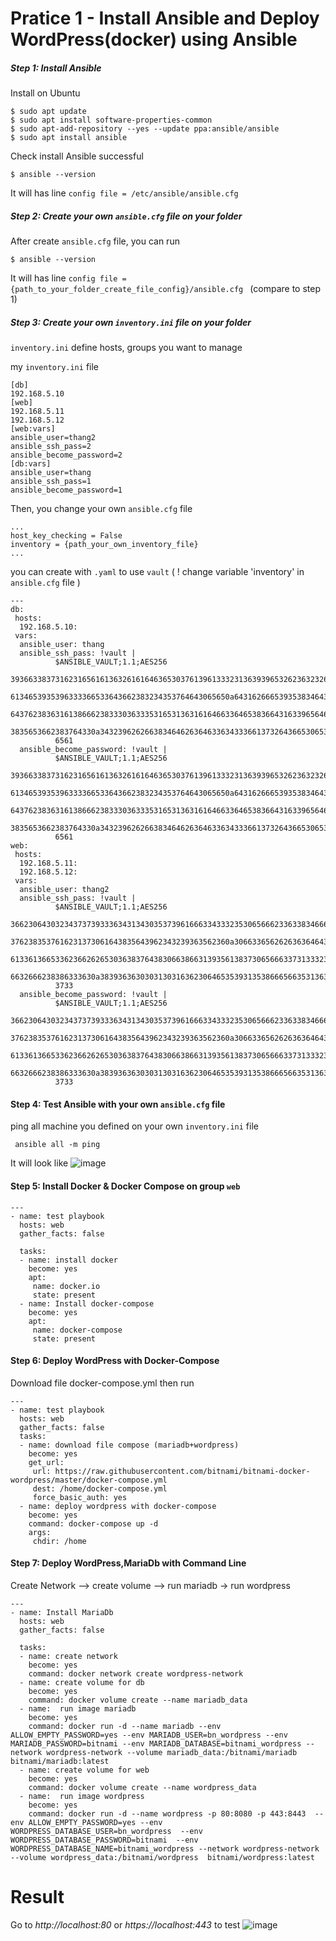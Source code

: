 # Pratice 1 - Install Ansible and Deploy WordPress(docker) using Ansible


##### Step 1: Install Ansible
Install on Ubuntu
```console
$ sudo apt update
$ sudo apt install software-properties-common
$ sudo apt-add-repository --yes --update ppa:ansible/ansible
$ sudo apt install ansible
```
Check install Ansible successful 
```console
$ ansible --version
```
It will has line ```config file = /etc/ansible/ansible.cfg ```

##### Step 2: Create your own ```ansible.cfg``` file on your folder
After create ```ansible.cfg``` file, you can run
```console
$ ansible --version
```
It will has line ```config file = {path_to_your_folder_create_file_config}/ansible.cfg ```  (compare to step 1)


##### Step 3: Create your own ```inventory.ini``` file on your folder
```inventory.ini``` define hosts, groups you want to manage

my ```inventory.ini``` file
```console
[db]
192.168.5.10
[web]
192.168.5.11
192.168.5.12
[web:vars]
ansible_user=thang2
ansible_ssh_pass=2
ansible_become_password=2
[db:vars]
ansible_user=thang
ansible_ssh_pass=1
ansible_become_password=1
```

Then, you change your own  ```ansible.cfg``` file 
```console
...
host_key_checking = False
inventory = {path_your_own_inventory_file}
...
```

you can create with ``` .yaml ``` to use ``` vault ```  ( ! change variable 'inventory' in ``` ansible.cfg``` file )
```console
---
db:
 hosts:
  192.168.5.10:
 vars:
  ansible_user: thang
  ansible_ssh_pass: !vault |
          $ANSIBLE_VAULT;1.1;AES256
          39366338373162316561613632616164636530376139613332313639396532623632326437616437
          6134653935396333366533643662383234353764643065650a643162666539353834643965363134
          64376238363161386662383330363335316531363161646633646538366431633965646233623939
          3835653662383764330a343239626266383464626364633634333661373264366530653232353230
          6561
  ansible_become_password: !vault |
          $ANSIBLE_VAULT;1.1;AES256
          39366338373162316561613632616164636530376139613332313639396532623632326437616437
          6134653935396333366533643662383234353764643065650a643162666539353834643965363134
          64376238363161386662383330363335316531363161646633646538366431633965646233623939
          3835653662383764330a343239626266383464626364633634333661373264366530653232353230
          6561
web:
 hosts:
  192.168.5.11:
  192.168.5.12:
 vars:
  ansible_user: thang2
  ansible_ssh_pass: !vault |
          $ANSIBLE_VAULT;1.1;AES256
          36623064303234373739333634313430353739616663343332353065666233633834666262386431
          3762383537616231373061643835643962343239363562360a306633656262636364643363373337
          61336136653362366262653036383764383066386631393561383730656663373133323430386638
          6632666238386333630a383936363030313031636230646535393135386665663531363430613338
          3733
  ansible_become_password: !vault |
          $ANSIBLE_VAULT;1.1;AES256
          36623064303234373739333634313430353739616663343332353065666233633834666262386431
          3762383537616231373061643835643962343239363562360a306633656262636364643363373337
          61336136653362366262653036383764383066386631393561383730656663373133323430386638
          6632666238386333630a383936363030313031636230646535393135386665663531363430613338
          3733
```
#### Step 4: Test Ansible with your own ```ansible.cfg``` file
ping all machine you defined on your own ```inventory.ini``` file
```console 
 ansible all -m ping 
```
It will look like
![image](https://user-images.githubusercontent.com/43313369/117580672-45537080-b123-11eb-9336-f3acf9a29b59.png)

#### Step 5: Install Docker & Docker Compose on group ```web```
```console
---
- name: test playbook
  hosts: web
  gather_facts: false

  tasks:
  - name: install docker
    become: yes
    apt:
     name: docker.io
     state: present
  - name: Install docker-compose
    become: yes
    apt:
     name: docker-compose
     state: present
```


#### Step 6: Deploy WordPress with Docker-Compose
Download file docker-compose.yml then run
```console
---
- name: test playbook
  hosts: web
  gather_facts: false
  tasks:
  - name: download file compose (mariadb+wordpress)
    become: yes
    get_url:
     url: https://raw.githubusercontent.com/bitnami/bitnami-docker-wordpress/master/docker-compose.yml
     dest: /home/docker-compose.yml
     force_basic_auth: yes
  - name: deploy wordpress with docker-compose
    become: yes
    command: docker-compose up -d
    args:
     chdir: /home
```
#### Step 7: Deploy WordPress,MariaDb with Command Line
Create Network --> create volume --> run mariadb -> run wordpress
```console
---
- name: Install MariaDb
  hosts: web
  gather_facts: false

  tasks:
  - name: create network
    become: yes
    command: docker network create wordpress-network
  - name: create volume for db
    become: yes
    command: docker volume create --name mariadb_data
  - name:  run image mariadb
    become: yes
    command: docker run -d --name mariadb --env ALLOW_EMPTY_PASSWORD=yes --env MARIADB_USER=bn_wordpress --env MARIADB_PASSWORD=bitnami --env MARIADB_DATABASE=bitnami_wordpress --network wordpress-network --volume mariadb_data:/bitnami/mariadb bitnami/mariadb:latest
  - name: create volume for web
    become: yes
    command: docker volume create --name wordpress_data
  - name:  run image wordpress
    become: yes
    command: docker run -d --name wordpress -p 80:8080 -p 443:8443  --env ALLOW_EMPTY_PASSWORD=yes --env WORDPRESS_DATABASE_USER=bn_wordpress  --env WORDPRESS_DATABASE_PASSWORD=bitnami  --env WORDPRESS_DATABASE_NAME=bitnami_wordpress --network wordpress-network --volume wordpress_data:/bitnami/wordpress  bitnami/wordpress:latest
```
# Result
Go to *http://localhost:80* or *https://localhost:443* to test
![image](https://user-images.githubusercontent.com/43313369/117582919-9b79e100-b12e-11eb-9846-bc3bfbd133eb.png)

